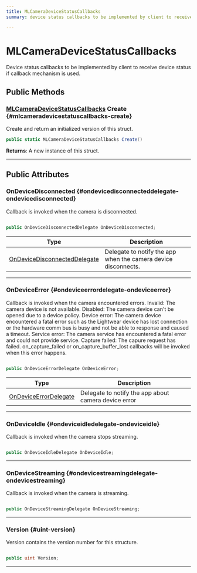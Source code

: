 ```yaml
---
title: MLCameraDeviceStatusCallbacks
summary: device status callbacks to be implemented by client to receive device status if callback mechanism is used. 

---
```


# MLCameraDeviceStatusCallbacks




Device status callbacks to be implemented by client to receive device status if callback mechanism is used.   





## Public Methods

### [MLCameraDeviceStatusCallbacks](/versioned_docs/version-22-Mar-2023/unity-api/api/UnityEngine.XR.MagicLeap/MLCameraBase/NativeBindings/UnityEngine.XR.MagicLeap.MLCameraBase.NativeBindings.MLCameraDeviceStatusCallbacks.md) Create {#mlcameradevicestatuscallbacks-create}

Create and return an initialized version of this struct. 

```csharp
public static MLCameraDeviceStatusCallbacks Create()
```






**Returns**: A new instance of this struct.



-----------

## Public Attributes

### OnDeviceDisconnected {#ondevicedisconnecteddelegate-ondevicedisconnected}

Callback is invoked when the camera is disconnected. 

```csharp

public OnDeviceDisconnectedDelegate OnDeviceDisconnected;

```

| Type | Description  | 
|--|--|
| [OnDeviceDisconnectedDelegate](/versioned_docs/version-22-Mar-2023/unity-api/api/UnityEngine.XR.MagicLeap/MLCameraBase/UnityEngine.XR.MagicLeap.MLCameraBase.md#delegate-void-ondevicedisconnecteddelegate) | Delegate to notify the app when the camera device disconnects.  |





-----------

### OnDeviceError {#ondeviceerrordelegate-ondeviceerror}

Callback is invoked when the camera encountered errors. Invalid: The camera device is not available. Disabled: The camera device can't be opened due to a device policy. Device error: The camera device encountered a fatal error such as the Lightwear device has lost connection or the hardware comm bus is busy and not be able to response and caused a timeout. Service error: The camera service has encountered a fatal error and could not provide service. Capture failed: The capure request has failed. on&#95;capture&#95;failed or on&#95;capture&#95;buffer&#95;lost callbacks will be invoked when this error happens. 

```csharp

public OnDeviceErrorDelegate OnDeviceError;

```

| Type | Description  | 
|--|--|
| [OnDeviceErrorDelegate](/versioned_docs/version-22-Mar-2023/unity-api/api/UnityEngine.XR.MagicLeap/MLCameraBase/UnityEngine.XR.MagicLeap.MLCameraBase.md#delegate-void-ondeviceerrordelegate) | Delegate to notify the app about camera device error  |





-----------

### OnDeviceIdle {#ondeviceidledelegate-ondeviceidle}

Callback is invoked when the camera stops streaming. 

```csharp

public OnDeviceIdleDelegate OnDeviceIdle;

```






-----------

### OnDeviceStreaming {#ondevicestreamingdelegate-ondevicestreaming}

Callback is invoked when the camera is streaming. 

```csharp

public OnDeviceStreamingDelegate OnDeviceStreaming;

```






-----------

### Version {#uint-version}

Version contains the version number for this structure. 

```csharp

public uint Version;

```






-----------


